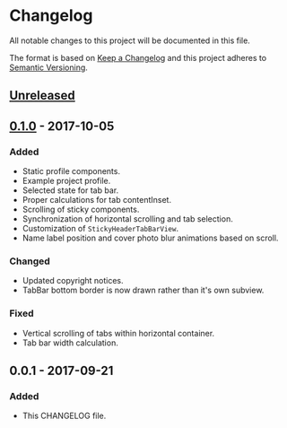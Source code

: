 # Changelog
All notable changes to this project will be documented in this file.

The format is based on [Keep a Changelog](http://keepachangelog.com/en/1.0.0/)
and this project adheres to [Semantic Versioning](http://semver.org/spec/v2.0.0.html).

## [Unreleased]

## [0.1.0] - 2017-10-05
### Added
- Static profile components.
- Example project profile.
- Selected state for tab bar.
- Proper calculations for tab contentInset.
- Scrolling of sticky components.
- Synchronization of horizontal scrolling and tab selection.
- Customization of `StickyHeaderTabBarView`.
- Name label position and cover photo blur animations based on scroll.

### Changed
- Updated copyright notices.
- TabBar bottom border is now drawn rather than it's own subview.

### Fixed
- Vertical scrolling of tabs within horizontal container.
- Tab bar width calculation.

## 0.0.1 - 2017-09-21
### Added
- This CHANGELOG file.

[Unreleased]: https://github.com/bchrobot/StickyHeaderTabController/compare/0.1.0...HEAD
[0.1.0]: https://github.com/bchrobot/StickyHeaderTabController/compare/0.0.1...0.1.0
